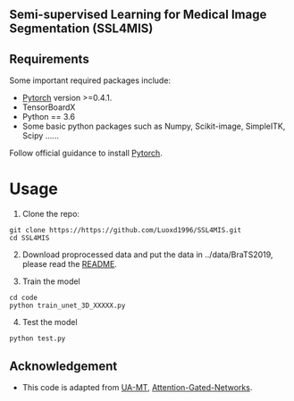 ## Semi-supervised Learning for Medical Image Segmentation (**SSL4MIS**)

## Requirements
Some important required packages include:
* [Pytorch][torch_link] version >=0.4.1.
* TensorBoardX
* Python == 3.6 
* Some basic python packages such as Numpy, Scikit-image, SimpleITK, Scipy ......

Follow official guidance to install [Pytorch][torch_link].

[torch_link]:https://pytorch.org/

# Usage

1. Clone the repo:
```
git clone https://https://github.com/Luoxd1996/SSL4MIS.git 
cd SSL4MIS
```
2. Download proprocessed data and put the data in ../data/BraTS2019, please read the [README](https://github.com/Luoxd1996/DTC/tree/master/data/BraTS2019/README).

3. Train the model
```
cd code
python train_unet_3D_XXXXX.py
```

4. Test the model
```
python test.py
```

## Acknowledgement
* This code is adapted from [UA-MT](https://github.com/yulequan/UA-MT), [Attention-Gated-Networks](https://github.com/ozan-oktay/Attention-Gated-Networks). 
